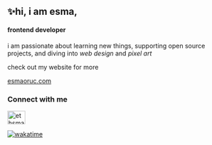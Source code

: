 

## ✨hi, i am esma,
#### frontend developer

i am passionate about learning new things, supporting open source projects, and diving into <i>web design</i> and  <i>pixel art</i>


check out my website for more 

[esmaoruc.com](https://www.esmaoruc.com/)






### Connect with me
<a href="https://twitter.com/eesmaoruc" target="blank"><img align="center" src="https://raw.githubusercontent.com/rahuldkjain/github-profile-readme-generator/master/src/images/icons/Social/twitter.svg" alt="ethsmaa" height="30" width="40" /></a>
</p>



[![wakatime](https://wakatime.com/badge/user/faafbef5-9bef-4306-a9a1-6d3c09b92290.svg)](https://wakatime.com/@faafbef5-9bef-4306-a9a1-6d3c09b92290)

